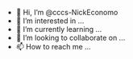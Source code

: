 - 👋 Hi, I’m @cccs-NickEconomo
- 👀 I’m interested in ...
- 🌱 I’m currently learning ...
- 💞️ I’m looking to collaborate on ...
- 📫 How to reach me ...

<!---
cccs-NickEconomo/cccs-NickEconomo is a ✨ special ✨ repository because its `README.md` (this file) appears on your GitHub profile.
You can click the Preview link to take a look at your changes.
--->
